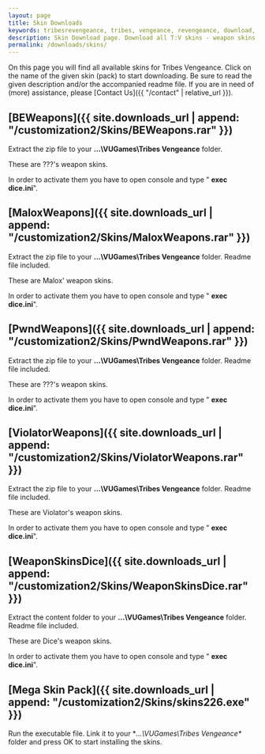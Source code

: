 ```yaml
---
layout: page
title: Skin Downloads
keywords: tribesrevengeance, tribes, vengeance, revengeance, download, skin, mega, pack, weapon, player, model, art
description: Skin Download page. Download all T:V skins - weapon skins, player modelskins and much more!
permalink: /downloads/skins/
---
```


On this page you will find all available skins for Tribes Vengeance. Click on the name of the given skin (pack) to start downloading. Be sure to read the given description and/or the accompanied readme file. If you are in need of (more) assistance, please [Contact Us]({{ "/contact" | relative_url  }}).

  
  

## [BEWeapons]({{ site.downloads_url | append: "/customization2/Skins/BEWeapons.rar" }})

Extract the zip file to your **...\VUGames\Tribes Vengeance** folder.

These are ???'s weapon skins.

In order to activate them you have to open console and type " **exec dice.ini**".

  
  

## [MaloxWeapons]({{ site.downloads_url | append: "/customization2/Skins/MaloxWeapons.rar" }})

Extract the zip file to your **...\VUGames\Tribes Vengeance** folder. Readme file included.

These are Malox' weapon skins.

In order to activate them you have to open console and type " **exec dice.ini**".

  
  

## [PwndWeapons]({{ site.downloads_url | append: "/customization2/Skins/PwndWeapons.rar" }})

Extract the zip file to your **...\VUGames\Tribes Vengeance** folder. Readme file included.

These are ???'s weapon skins.

In order to activate them you have to open console and type " **exec dice.ini**".

  
  

## [ViolatorWeapons]({{ site.downloads_url | append: "/customization2/Skins/ViolatorWeapons.rar" }})

Extract the zip file to your **...\VUGames\Tribes Vengeance** folder. Readme file included.

These are Violator's weapon skins.

In order to activate them you have to open console and type " **exec dice.ini**".

  
  

## [WeaponSkinsDice]({{ site.downloads_url | append: "/customization2/Skins/WeaponSkinsDice.rar" }})

Extract the content folder to your **...\VUGames\Tribes Vengeance** folder. Readme file included.

These are Dice's weapon skins.

In order to activate them you have to open console and type " **exec dice.ini**".

  
  

## [Mega Skin Pack]({{ site.downloads_url | append: "/customization2/Skins/skins226.exe" }})

Run the executable file. Link it to your **...\VUGames\Tribes Vengeance\** folder and press OK to start installing the skins.
